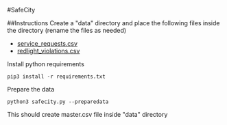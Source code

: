 #SafeCity

##Instructions
Create a "data" directory and place the following files inside the directory (rename the files
as needed)

* [service_requests.csv](https://data.cityofchicago.org/Service-Requests/311-Service-Requests-Sanitation-Code-Complaints/me59-5fac)
* [redlight_violations.csv](https://data.cityofchicago.org/Transportation/Red-Light-Camera-Violations/spqx-js37)


Install python requirements

    pip3 install -r requirements.txt

Prepare the data

    python3 safecity.py --preparedata

This should create master.csv file inside "data" directory
